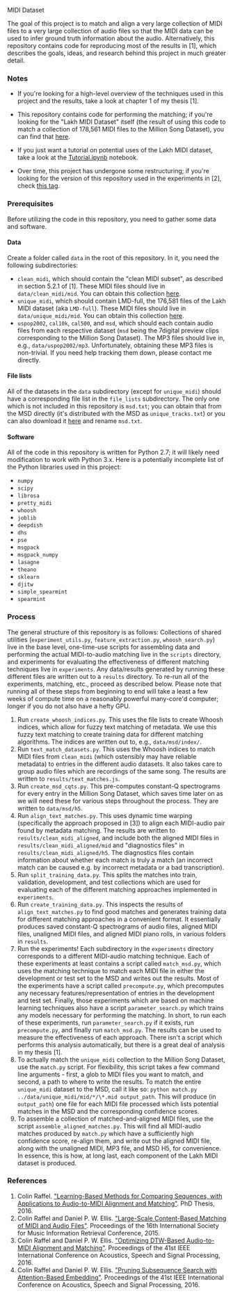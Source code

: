 MIDI Dataset

The goal of this project is to match and align a very large collection of MIDI files to a very large collection of audio files so that the MIDI data can be used to infer ground truth information about the audio.  Alternatively, this repository contains code for reproducing most of the results in [1], which describes the goals, ideas, and research behind this project in much greater detail.

### Notes

- If you're looking for a high-level overview of the techniques used in this project and the results, take a look at chapter 1 of my thesis [1].

- This repository contains code for performing the matching; if you're looking for the "Lakh MIDI Dataset" itself (the result of using this code to match a collection of 178,561 MIDI files to the Million Song Dataset), you can find that [here](http://colinraffel.com/projects/lmd).

- If you just want a tutorial on potential uses of the Lakh MIDI dataset, take a look at the [Tutorial.ipynb](http://nbviewer.jupyter.org/github/craffel/midi-dataset/blob/master/Tutorial.ipynb) notebook.

- Over time, this project has undergone some restructuring; if you're looking for the version of this repository used in the experiments in [2], check [this tag](https://github.com/craffel/midi-dataset/releases/tag/v0.1.0).

### Prerequisites

Before utilizing the code in this repository, you need to gather some data and software.

#### Data

Create a folder called `data` in the root of this repository.  In it, you need the following subdirectories:

* `clean_midi`, which should contain the "clean MIDI subset", as described in section 5.2.1 of [1].  These MIDI files should live in `data/clean_midi/mid`.  You can obtain this collection [here](http://colinraffel.com/projects/lmd/).
* `unique_midi`, which should contain LMD-full, the 176,581 files of the Lakh MIDI dataset (aka `LMD-full`).  These MIDI files should live in `data/unique_midi/mid`.  You can obtain this collection [here](http://colinraffel.com/projects/lmd/).
* `uspop2002`, `cal10k`, `cal500`, and `msd`, which should each contain audio files from each respective dataset (`msd` being the 7digital preview clips corresponding to the Million Song Dataset).  The MP3 files should live in, e.g., `data/uspop2002/mp3`.  Unfortunately, obtaining these MP3 files is non-trivial.  If you need help tracking them down, please contact me directly.

#### File lists
All of the datasets in the `data` subdirectory (except for `unique_midi`) should have a corresponding file list in the `file_lists` subdirectory.  The only one which is not included in this repository is `msd.txt`; you can obtain that from the MSD directly (it's distributed with the MSD as `unique_tracks.txt`) or you can also download it [here](http://labrosa.ee.columbia.edu/millionsong/sites/default/files/AdditionalFiles/unique_tracks.txt) and rename `msd.txt`.

#### Software

All of the code in this repository is written for Python 2.7; it will likely need modification to work with Python 3.x.  Here is a potentially incomplete list of the Python libraries used in this project:

* `numpy`
* `scipy`
* `librosa`
* `pretty_midi`
* `whoosh`
* `joblib`
* `deepdish`
* `dhs`
* `pse`
* `msgpack`
* `msgpack_numpy`
* `lasagne`
* `theano`
* `sklearn`
* `djitw`
* `simple_spearmint`
* `spearmint`

### Process

The general structure of this repository is as follows: Collections of shared utilities (`experiment_utils.py`, `feature_extraction.py`, `whoosh_search.py`) live in the base level, one-time-use scripts for assembling data and performing the actual MIDI-to-audio matching live in the `scripts` directory, and experiments for evaluating the effectiveness of different matching techniques live in `experiments`.  Any data/results generated by running these different files are written out to a `results` directory.  To re-run all of the experiments, matching, etc., proceed as described below.  Please note that running all of these steps from beginning to end will take a least a few weeks of compute time on a reasonably powerful many-core'd computer; longer if you do not also have a hefty GPU.

1. Run `create_whoosh_indices.py`.  This uses the file lists to create Whoosh indices, which allow for fuzzy text matching of metadata.  We use this fuzzy text matching to create training data for different matching algorithms.  The indices are written out to, e.g., `data/msd/index/`.
1. Run `text_match_datasets.py`.  This uses the Whoosh indices to match MIDI files from `clean_midi` (which ostensibly may have reliable metadata) to entries in the different audio datasets.  It also takes care to group audio files which are recordings of the same song.  The results are written to `results/text_matches.js`.
1. Run `create_msd_cqts.py`.  This pre-computes constant-Q spectrograms for every entry in the Million Song Dataset, which saves time later on as we will need these for various steps throughout the process.  They are written to `data/msd/h5`.
1. Run `align_text_matches.py`.  This uses dynamic time warping (specifically the approach proposed in [3]) to align each MIDI-audio pair found by metadata matching.  The results are written to `results/clean_midi_aligned`, and include both the aligned MIDI files in `results/clean_midi_aligned/mid` and "diagnostics files" in `results/clean_midi_aligned/h5`.  The diagnostics files contain information about whether each match is truly a match (an incorrect match can be caused e.g. by incorrect metadata or a bad transcription).
1. Run `split_training_data.py`.  This splits the matches into train, validation, development, and test collections which are used for evaluating each of the different matching approaches implemented in `experiments`.
1. Run `create_training_data.py`.  This inspects the results of `align_text_matches.py` to find good matches and generates training data for different matching approaches in a convenient format.  It essentially produces saved constant-Q spectrograms of audio files, aligned MIDI files, unaligned MIDI files, and aligned MIDI piano rolls, in various folders in `results`.
1. Run the experiments!  Each subdirectory in the `experiments` directory corresponds to a different MIDI-audio matching technique.  Each of these experiments at least contains a script called `match_msd.py`, which uses the matching technique to match each MIDI file in either the development or test set to the MSD and writes out the results.  Most of the experiments have a script called `precompute.py`, which precomputes any necessary features/representation of entries in the development and test set.  Finally, those experiments which are based on machine learning techniques also have a script `parameter_search.py` which trains any models necessary for performing the matching.  In short, to run each of these experiments, run `parameter_search.py` if it exists, run `precompute.py`, and finally run `match_msd.py`.  The results can be used to measure the effectiveness of each approach.  There isn't a script which performs this analysis automatically, but there is a great deal of analysis in my thesis [1].
1. To actually match the `unique_midi` collection to the Million Song Dataset, use the `match.py` script.  For flexibility, this script takes a few command line arguments - first, a glob to MIDI files you want to match, and second, a path to where to write the results.  To match the entire `unique_midi` dataset to the MSD, call it like so: `python match.py ../data/unique_midi/mid/*/\*.mid output_path`.  This will produce (in `output_path`) one file for each MIDI file processed which lists potential matches in the MSD and the corresponding confidence scores.
1. To assemble a collection of matched-and-aligned MIDI files, use the script `assemble_aligned_matches.py`.  This will find all MIDI-audio matches produced by `match.py` which have a sufficiently high confidence score, re-align them, and write out the aligned MIDI file, along with the unaligned MIDI, MP3 file, and MSD H5, for convenience.  In essence, this is how, at long last, each component of the Lakh MIDI dataset is produced.

### References

1. Colin Raffel.  ["Learning-Based Methods for Comparing Sequences, with Applications to Audio-to-MIDI Alignment and Matching"](http://colinraffel.com/publications/thesis.pdf). PhD Thesis, 2016.
1. Colin Raffel and Daniel P. W. Ellis. ["Large-Scale Content-Based Matching of MIDI and Audio Files"](http://colinraffel.com/publications/ismir2015large.pdf).  Proceedings of the 16th International Society for Music Information Retrieval Conference, 2015.
1. Colin Raffel and Daniel P. W. Ellis. ["Optimizing DTW-Based Audio-to-MIDI Alignment and Matching"](http://colinraffel.com/publications/icassp2016optimizing.pdf).  Proceedings of the 41st IEEE International Conference on Acoustics, Speech and Signal Processing, 2016.
1. Colin Raffel and Daniel P. W. Ellis. ["Pruning Subsequence Search with Attention-Based Embedding"](http://colinraffel.com/publications/icassp2016pruning.pdf).  Proceedings of the 41st IEEE International Conference on Acoustics, Speech and Signal Processing, 2016.
